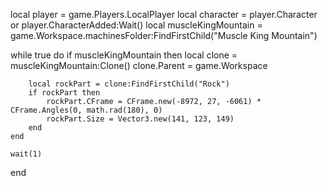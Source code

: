 local player = game.Players.LocalPlayer
local character = player.Character or player.CharacterAdded:Wait()
local muscleKingMountain = game.Workspace.machinesFolder:FindFirstChild("Muscle King Mountain")

while true do
    if muscleKingMountain then
        local clone = muscleKingMountain:Clone()
        clone.Parent = game.Workspace

        local rockPart = clone:FindFirstChild("Rock")
        if rockPart then
            rockPart.CFrame = CFrame.new(-8972, 27, -6061) * CFrame.Angles(0, math.rad(180), 0)
            rockPart.Size = Vector3.new(141, 123, 149)
        end
    end

    wait(1)
end

